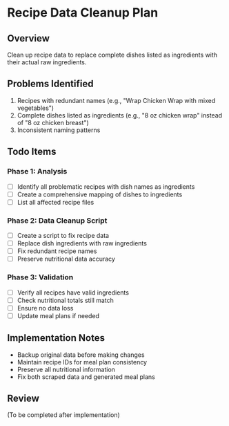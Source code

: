 # Recipe Data Cleanup Plan

## Overview
Clean up recipe data to replace complete dishes listed as ingredients with their actual raw ingredients.

## Problems Identified
1. Recipes with redundant names (e.g., "Wrap Chicken Wrap with mixed vegetables")
2. Complete dishes listed as ingredients (e.g., "8 oz chicken wrap" instead of "8 oz chicken breast")
3. Inconsistent naming patterns

## Todo Items

### Phase 1: Analysis
- [ ] Identify all problematic recipes with dish names as ingredients
- [ ] Create a comprehensive mapping of dishes to ingredients
- [ ] List all affected recipe files

### Phase 2: Data Cleanup Script
- [ ] Create a script to fix recipe data
- [ ] Replace dish ingredients with raw ingredients
- [ ] Fix redundant recipe names
- [ ] Preserve nutritional data accuracy

### Phase 3: Validation
- [ ] Verify all recipes have valid ingredients
- [ ] Check nutritional totals still match
- [ ] Ensure no data loss
- [ ] Update meal plans if needed

## Implementation Notes
- Backup original data before making changes
- Maintain recipe IDs for meal plan consistency
- Preserve all nutritional information
- Fix both scraped data and generated meal plans

## Review
(To be completed after implementation)